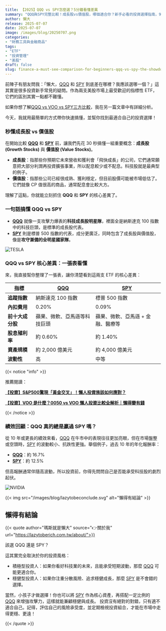 ```yaml
---
title: 【2025】QQQ vs SPY怎麼選？5分鐘看懂差異
summary: "QQQ與SPY完整比較！成長股vs價值股，哪個適合你？新手必看的投資選擇指南，90%投資人不知道的關鍵差異！"
author: 懶大
release: 2025-07-07
date: 2025-07-07
image: /images/blog/20250707.png
categories:
- "財務工具與金融商品"
tags:
- "ETF"
- "投資管理"
- "美股"
draft: false
slug: finance-a-must-see-comparison-for-beginners-qqq-vs-spy-the-showdown-between-growth-stocks-and-value-stocks-which-one-is-more-suitable-for-me
---
```

前陣子有朋友問我：「懶大，[QQQ](https://www.google.com/finance/quote/QQQ:NASDAQ) 和 [SPY](https://g.co/finance/SPY:NYSEARCA) 到底差在哪裡？我應該選哪一個？」這其實是很多投資新手常見的疑問。作為兩支美股市場上最受歡迎的指標性 ETF，它們的區別其實一點都不難懂。

如果你想了解[QQQ vs VOO vs SPY三方比較](https://lazytoberich.com.tw/blog/investment-comparison-of-the-2024-annual-returns-of-0050-voo-and-qqq-why-is-there-such-a-big-difference/)，我在另一篇文章中有詳細分析。

今天，我就用最簡單的方式帶你快速搞懂，並幫你找到最適合自己的投資選擇！

### 秒懂成長股 vs 價值股

在開始比較 **[QQQ](https://www.google.com/finance/quote/QQQ:NASDAQ)** 和 **[SPY](https://g.co/finance/SPY:NYSEARCA)** 前，讓我們先花 30 秒搞懂一組重要概念：**成長股 (Growth Stocks)** 與 **價值股 (Value Stocks)**。

- **成長股**：指那些你預期它未來營收和獲利會「飛快成長」的公司，它們通常願意把大部分利潤再投資擴張事業，所以配息較少或不配息。科技股就是最典型的例子。
- **價值股**：指那些公司已經很成熟、獲利穩定，但目前股價可能被市場低估了。它們就像 CP 值很高的商品，通常配息會比較大方。

理解了這點，你就能立刻抓住 **QQQ** 和 **SPY** 的核心差異了。

### 一句話搞懂 QQQ vs SPY

- **[QQQ](https://www.google.com/finance/quote/QQQ:NASDAQ)** 就像一支攻擊力爆表的**科技成長股明星隊**，裡面全是納斯達克 100 指數中的科技巨頭，是標準的成長股代表。
- **[SPY](https://g.co/finance/SPY:NYSEARCA)** 則是標普 500 指數的代表，成分更廣泛，同時包含了成長股與價值股，像是**攻守兼備的全明星國家隊**。

![TESLA](https://images.unsplash.com/photo-1617704548623-340376564e68?ixlib=rb-4.1.0&q=85&fm=jpg&crop=entropy&cs=srgb)

### QQQ vs SPY 核心差異：一張表看懂

來，我直接幫你整理了一張表，讓你清楚看到這兩支 ETF 的核心差異：

| 指標 | **[QQQ](https://www.google.com/finance/quote/QQQ:NASDAQ)** | **[SPY](https://g.co/finance/SPY:NYSEARCA)** |
| --- | --- | --- |
| **追蹤指數** | 納斯達克 100 指數 | 標普 500 指數 |
| **內扣費用** | 0.20% | 0.09% |
| **前十大成分股** | 蘋果、微軟、亞馬遜等科技巨頭 | 蘋果、微軟、亞馬遜 + 金融、醫療等 |
| **股息殖利率** | 約 0.60% | 約 1.40% |
| **資產規模** | 約 2,000 億美元 | 約 4,000 億美元 |
| **波動性** | 高 | 中等 |

{{< notice "info" >}}

推薦閱讀：

[**【投資】S&P500驚現「黃金交叉」！懶人投資族該如何應對？**](https://lazytoberich.com.tw/blog/investment-the-sp-500-has-surprisingly-shown-a-golden-cross-how-should-lazy-investors-respond/)

[**【投資】VOO 是什麼？0050 vs VOO 懶人投資比較全解析｜懶得變有錢**](https://lazytoberich.com.tw/blog/investing-affordable-vs-luxury-etf-comparison/)

{{< /notice >}}

### 績效回顧：QQQ 真的總是贏過 SPY 嗎？

從 10 年或更長的績效來看，[QQQ](https://www.google.com/finance/quote/QQQ:NASDAQ) 在牛市中的表現往往更加亮眼，但在市場盤整或空頭時，[SPY](https://g.co/finance/SPY:NYSEARCA) 的波動較小、抗跌性更強。舉個例子，過去 10 年的年化報酬率：

- **[QQQ](https://www.google.com/finance/quote/QQQ:NASDAQ)**：約 16.7%
- **[SPY](https://g.co/finance/SPY:NYSEARCA)**：約 12.5%

但高報酬通常伴隨高波動，所以投資前，你得先問問自己是否能承受科技股的劇烈起伏。

![NVIDIA](https://images.unsplash.com/photo-1716967318503-05b7064afa41?ixlib=rb-4.1.0&q=85&fm=jpg&crop=entropy&cs=srgb)

{{< img src="/images/blog/lazytobeconclude.svg" alt="懶得有結論" >}}

## 懶得有結論

{{< quote author="瑪斯就是懶大" source="👉關於我" url="https://lazytoberich.com.tw/about/">}}

該選 QQQ 還是 SPY？

這其實完全取決於你的投資風格：

* 積極型投資人：如果你看好科技業的未來，且能承受短期波動，那麼 [QQQ](https://www.google.com/finance/quote/QQQ:NASDAQ) 可能更適合你。
* 穩健型投資人：如果你注重分散風險、追求穩健成長，那麼 [SPY](https://g.co/finance/SPY:NYSEARCA) 是不會錯的選擇。

當然，小孩子才做選擇！你也可以將 [SPY](https://g.co/finance/SPY:NYSEARCA) 作為核心資產，再搭配一定比例的 [QQQ](https://www.google.com/finance/quote/QQQ:NASDAQ) 來增強攻擊力，這樣就能兼顧穩健與成長。 投資沒有絕對的對錯，只有適不適合自己。記得，評估自己的風險承受度，並定期檢視投資組合，才能在市場中走得更穩、更遠！

{{< /quote >}}



